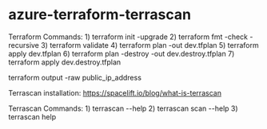 # azure-terraform-terrascan

Terraform Commands: 1) terraform init -upgrade 2) terraform fmt -check -recursive 3) terraform validate 4) terraform plan -out dev.tfplan 5) terraform apply dev.tfplan 6) terraform plan -destroy -out dev.destroy.tfplan 7) terraform apply dev.destroy.tfplan

terraform output -raw public_ip_address

Terrascan installation: https://spacelift.io/blog/what-is-terrascan

Terrascan Commands: 1) terrascan --help 2) terrascan scan --help 3) terrascan help
